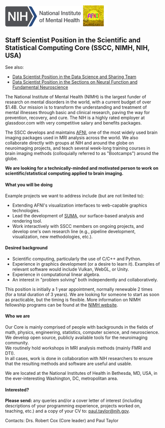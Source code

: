 <img src="NIMH_logo.png" width="250">  <img src="AFNI_logo.png" width="80"> 

## Staff Scientist Position in the Scientific and Statistical Computing Core (SSCC, NIMH, NIH, USA)
See also: 
* [Data Scientist Position in the Data Science and Sharing Team](https://github.com/nih-fmrif/dataSci_job_ad)
* [Data Scientist Position in the Sections on Neural Function and Fundamental Neuroscience](https://github.com/nih-fmrif/mcrscpy_dataSci_job)

The National Institute of Mental Health (NIMH) is the largest funder of research on mental disorders in the world, with a current budget of over $1.4B. Our mission is to transform the understanding and treatment of mental illnesses through basic and clinical research, paving the way for prevention, recovery, and cure. The NIH is a highly rated employer at glassdoor.com with very competitive salary and benefits packages.

The SSCC develops and maintains [AFNI](https://afni.nimh.nih.gov), one of the most widely used brain imaging packages used in MRI analysis across the world.  We also collaborate directly with groups at NIH and around the globe on neuroimaging projects, and teach several week-long training courses in brain imaging methods (colloquially referred to as "Bootcamps") around the globe.  

<b>We are looking for a technically-minded and motivated person to work on scientific/statistical computing applied to brain imaging.</b>

#### What you will be doing

Example projects we want to address include (but are not limited to):

+ Extending AFNI's visualization interfaces to web-capable graphics technologies.
+ Lead the development of [SUMA](https://afni.nimh.nih.gov/pub/dist/doc/htmldoc/SUMA/cover.html), our surface-based analysis and rendering tool.
+ Work interactively with SSCC members on ongoing projects, and develop one's own research line (e.g., pipeline development, visualization, new methodologies, etc.).

#### Desired background

+ Scientific computing, particularly the use of C/C++ and Python. 
+ Experience in graphics development (or a desire to learn it). Examples of relevant software would include Vulkan, WebGL, or Unity.
+ Experience in computational linear algebra.
+ An interest in "problem solving" both independently and collaboratively.

This position is initially a 1 year appointment, normally renewable 2 times (for a total duration of 3 years).
We are looking for someone to start as soon as practicable, but the timing is flexible.
More information on NIMH fellowship programs can be found at the [NIMH website](https://www.nimh.nih.gov/labs-at-nimh/scientific-director/office-of-fellowship-and-training/fellowships-and-training-programs/index.shtml).


#### Who we are
Our Core is mainly comprised of people with backgrounds in the fields of math, physics, engineering, statistics, computer science, and neuroscience.  We develop open source, publicly available tools for the neuroimaging community.  
We routinely hold workshops in MRI analysis methods (mainly FMRI and DTI).  
In all cases, work is done in collaboration with NIH researchers to ensure that the resulting methods and software are useful and usable.  

We are located at the National Institutes of Health in Bethesda, MD, USA, in the ever-interesting Washington, DC, metropolitan area.


#### Interested?
<b>Please send:</b> any queries and/or a cover letter of interest (including descriptions of your programming experience, projects worked on, teaching, etc.) and a copy of your CV to:  paul.taylor@nih.gov.

Contacts:  Drs. Robert Cox (Core leader) and Paul Taylor 
